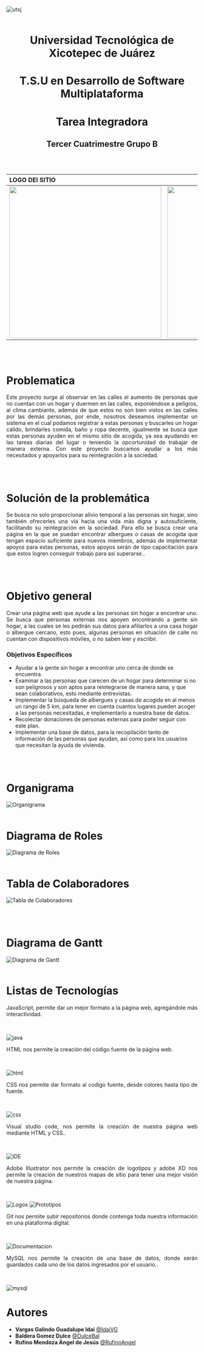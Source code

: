 ![utxj](/FrontEnd/Assets/LOGOS_UT.png) 
<br>
<br>



<h1 align="center"> Universidad Tecnológica de Xicotepec de Juárez </h1>
<h1 align="center"> T.S.U en Desarrollo de Software Multiplataforma</h1>
<h1 align="center"> Tarea Integradora </h1>
<h2 align="center"> Tercer Cuatrimestre Grupo B </h2>
<br>
<br>

<div align="center">
  
| LOGO DEl SITIO  | LOGO DE LA EMPRESA | 
|:------------- |:---------------:| 
<img src="/FrontEnd/Assets/Logo_Hope.jpg" width="400" height="400">|<img src="/FrontEnd/Assets/Hope_empresa.png" width="400" height="400">|
  
</div>




<br>
<br>

# **Problematica**
<p align = "justify">
Este proyecto surge al observar en las calles el aumento de personas que no cuentan con un hogar y duermen en las calles, exponiéndose a peligros, al clima cambiante, además de que estos no son bien vistos en las calles por las demás personas, por ende, nosotros deseamos implementar un sistema en el cual podamos registrar a estas personas y buscarles un hogar cálido, brindarles comida, baño y ropa decente, igualmente se busca que estas personas ayuden en el mismo sitio de acogida, ya sea ayudando en las tareas diarias del lugar o teniendo la opcortunidad de trabajar de manera externa. Con este proyecto buscamos ayudar a los más necesitados y apoyarlos para su reintegración a la sociedad.</p>
<br>
<br>

# **Solución de la problemática**
<p align ="justify">
Se busca no solo proporcionar alivio temporal a las personas sin hogar, sino también ofrecerles una vía hacia una vida más digna y autosuficiente, facilitando su reintegración en la sociedad. Para ello se busca crear una página en la que se puedan encontrar albergues o casas de acogida que tengan espacio suficiente para nuevos miembros, además de implementar apoyos para estas personas, estos apoyos serán de tipo capacitación para que estos logren conseguir trabajo para así superarse..</p>

<br>
<br>

# **Objetivo general**
<p align = "justify">
Crear una página web que ayude a las personas sin hogar a encontrar uno. Se busca que personas externas nos apoyen encontrando a gente sin hogar, a las cuales se les pedirán sus datos para afiliarlos a una casa hogar o albergue cercano, esto pues, algunas personas en situación de calle no cuentan con dispositivos móviles, o no saben leer y escribir.</p>

### **Objetivos Específicos**
- Ayudar a la gente sin hogar a encontrar uno cerca de donde se encuentra.
- Examinar a las personas que carecen de un hogar para determinar si no son peligrosos y son aptos para reintegrarse de manera sana, y que sean colaborativos, esto mediante entrevistas.
- Implementar la búsqueda de albergues y casas de acogida en al menos un rango de 5 km, para tener en cuenta cuantos lugares pueden acoger a las personas necesitadas, e implementarlo a nuestra base de datos.
- Recolectar donaciones de personas externas para poder seguir con este plan.
- Implementar una base de datos, para la recopilación tanto de información de las personas que ayudan, así como para los usuarios que necesitan la ayuda de vivienda.

<br>
<br>

# **Organigrama**
![Organigrama](/FrontEnd/Assets/Organigrama.png) 
<br>
<br>

# **Diagrama de Roles**
![Diagrama de Roles](/FrontEnd/Assets/Diagrama%20de%20Roles.png)
<br>
<br>

# **Tabla de Colaboradores**
![Tabla de Colaboradores](/FrontEnd/Assets/Tabla%20de%20colaboradores.png)

<br>
<br>

# **Diagrama de Gantt**
![Diagrama de Gantt](/FrontEnd/Assets/Diagrama_de_Gantt.png)
<br>
<br>

# **Listas de Tecnologías**
<p align = "justify">JavaScript, permite dar un mejor formato a la página web, agregándole más interactividad.</p><br>

![java](/FrontEnd/Assets/JavaScript.svg)

<p align = "justify">HTML nos permite la creación del código fuente de la página web.</p><br>

![html](/FrontEnd/Assets/HTML5.svg) 

<p align = "justify">CSS nos permite dar formato al codigo fuente, desde colores hasta tipo de fuente.</p><br>

![css](/FrontEnd/Assets/CSS3-1572B6.svg)

<p align = "justify">Visual studio code, nos permite la creación de nuestra página web mediante HTML y CSS..</p><br>

![IDE](/FrontEnd/Assets/Visual_Studio_Code-0078D4.svg)

<p align = "justify">Adobe Illustrator nos permite la creación de logotipos y adobe XD nos permite la creación de nuestros mapas de sitio para tener una mejor visión de nuestra página.</p><br>

![Logos](/FrontEnd/Assets/Adobe_Illustrator-FF9A00.svg) ![Prototipos](/FrontEnd/Assets/Adobe%20_XD-470137.svg)

<p align = "justify">Git nos permite subir repositorios donde contenga toda nuestra información en una plataforma digital.</p><br>

![Documentacion](/FrontEnd/Assets/GIT-E44C30.svg)

<p align = "justify">MySQL nos permite la creación de una base de datos, donde serán guardados cada uno de los datos ingresados por el usuario..</p><br>

![mysql](/FrontEnd/Assets/MySQL-005C84.svg)


# **Autores**
- **Vargas Galindo Guadalupe Idai** [@IdaiVG](https://github.com/IdaiVG)
- **Baldera Gomez Dulce** [@DulceBal](https://github.com/DulceBal)
- **Rufino Mendoza Ángel de Jesús** [@RufinoAngel](https://github.com/RufinoAngel)
